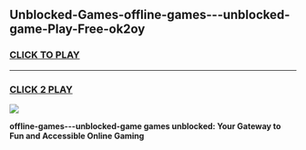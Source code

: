 
## Unblocked-Games-offline-games---unblocked-game-Play-Free-ok2oy
<h3>
<a href="https://premium76.site?title=offline-games---unblocked-game&ref=12A">CLICK TO PLAY</a></h3>
<hr>

<h3>
<a href="https://premium76.site?title=offline-games---unblocked-game&ref=12A">CLICK 2 PLAY</a>
  
</h3>

<a href="https://premium76.site?title=offline-games---unblocked-game&ref=12A"><img src="https://clearcache.store/games.png"></a>


**offline-games---unblocked-game games unblocked: Your Gateway to Fun and Accessible Online Gaming**
